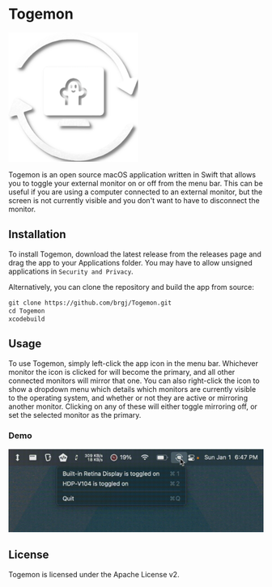 # Togemon

<img src="Media/togemon-icon-transparent-1024x1024.png" width="256">

Togemon is an open source macOS application written in Swift that allows you to toggle your external monitor on or off from the menu bar. This can be useful if you are using a computer connected to an external monitor, but the screen is not currently visible and you don't want to have to disconnect the monitor.

## Installation

To install Togemon, download the latest release from the releases page and drag the app to your Applications folder. You may have to allow unsigned applications in `Security and Privacy`.

Alternatively, you can clone the repository and build the app from source:

```
git clone https://github.com/brgj/Togemon.git
cd Togemon
xcodebuild
```

## Usage

To use Togemon, simply left-click the app icon in the menu bar. Whichever monitor the icon is clicked for will become the primary, and all other connected monitors will mirror that one. You can also right-click the icon to show a dropdown menu which details which monitors are currently visible to the operating system, and whether or not they are active or mirroring another monitor. Clicking on any of these will either toggle mirroring off, or set the selected monitor as the primary.

### Demo

![Demo](Media/togemon-demo.gif)

## License

Togemon is licensed under the Apache License v2.
